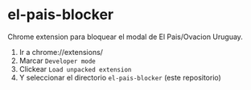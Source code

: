 # el-pais-blocker
Chrome extension para bloquear el modal de El Pais/Ovacion Uruguay.

1. Ir a chrome://extensions/
2. Marcar `Developer mode`
3. Clickear `Load unpacked extension`
4. Y seleccionar el directorio `el-pais-blocker` (este repositorio)
